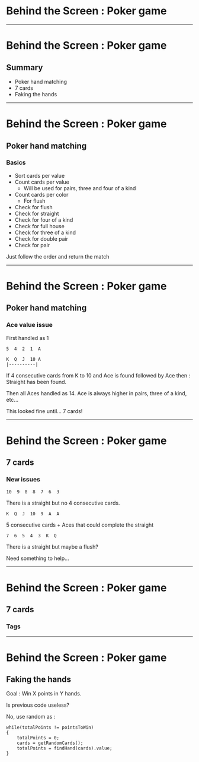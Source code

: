 # Behind the Screen : Poker game
---
# Behind the Screen : Poker game

## Summary

  * Poker hand matching
  * 7 cards
  * Faking the hands

---
# Behind the Screen : Poker game

## Poker hand matching

### Basics

  * Sort cards per value
  * Count cards per value
    * Will be used for pairs, three and four of a kind
  * Count cards per color
    * For flush
  * Check for flush
  * Check for straight
  * Check for four of a kind
  * Check for full house
  * Check for three of a kind
  * Check for double pair
  * Check for pair

Just follow the order and return the match

---
# Behind the Screen : Poker game

## Poker hand matching

### Ace value issue

First handled as 1

    5  4  2  1  A

    K  Q  J  10 A
    |----------|

If 4 consecutive cards from K to 10 and Ace is found followed by Ace then :
Straight has been found.

Then all Aces handled as 14. Ace is always higher in pairs, three of a kind, etc...

This looked fine until... 7 cards!

---
# Behind the Screen : Poker game

## 7 cards

### New issues

    10  9  8  8  7  6  3

There is a straight but no 4 consecutive cards.

    K  Q  J  10  9  A  A

5 consecutive cards + Aces that could complete the straight

    7  6  5  4  3  K  Q

There is a straight but maybe a flush?

Need something to help...

---
# Behind the Screen : Poker game

## 7 cards

### Tags


---
# Behind the Screen : Poker game

## Faking the hands

Goal : Win X points in Y hands.

Is previous code useless?

No, use random as :

    while(totalPoints != pointsToWin)
    {
        totalPoints = 0;
        cards = getRandomCards();
        totalPoints = findHand(cards).value;
    }
